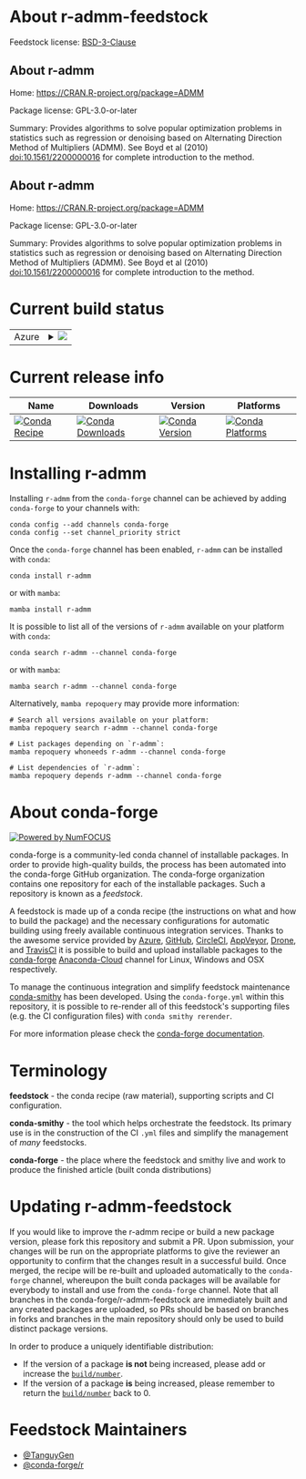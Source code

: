 About r-admm-feedstock
======================

Feedstock license: [BSD-3-Clause](https://github.com/conda-forge/r-admm-feedstock/blob/main/LICENSE.txt)


About r-admm
------------

Home: https://CRAN.R-project.org/package=ADMM

Package license: GPL-3.0-or-later

Summary: Provides algorithms to solve popular optimization problems in statistics such as regression or denoising based on Alternating Direction Method of Multipliers (ADMM). See Boyd et al (2010) <doi:10.1561/2200000016> for complete introduction to the method.

About r-admm
------------

Home: https://CRAN.R-project.org/package=ADMM

Package license: GPL-3.0-or-later

Summary: Provides algorithms to solve popular optimization problems in statistics such as regression or denoising based on Alternating Direction Method of Multipliers (ADMM). See Boyd et al (2010) <doi:10.1561/2200000016> for complete introduction to the method.

Current build status
====================


<table>
    
  <tr>
    <td>Azure</td>
    <td>
      <details>
        <summary>
          <a href="https://dev.azure.com/conda-forge/feedstock-builds/_build/latest?definitionId=19751&branchName=main">
            <img src="https://dev.azure.com/conda-forge/feedstock-builds/_apis/build/status/r-admm-feedstock?branchName=main">
          </a>
        </summary>
        <table>
          <thead><tr><th>Variant</th><th>Status</th></tr></thead>
          <tbody><tr>
              <td>linux_64_r_base4.2</td>
              <td>
                <a href="https://dev.azure.com/conda-forge/feedstock-builds/_build/latest?definitionId=19751&branchName=main">
                  <img src="https://dev.azure.com/conda-forge/feedstock-builds/_apis/build/status/r-admm-feedstock?branchName=main&jobName=linux&configuration=linux%20linux_64_r_base4.2" alt="variant">
                </a>
              </td>
            </tr><tr>
              <td>linux_64_r_base4.3</td>
              <td>
                <a href="https://dev.azure.com/conda-forge/feedstock-builds/_build/latest?definitionId=19751&branchName=main">
                  <img src="https://dev.azure.com/conda-forge/feedstock-builds/_apis/build/status/r-admm-feedstock?branchName=main&jobName=linux&configuration=linux%20linux_64_r_base4.3" alt="variant">
                </a>
              </td>
            </tr><tr>
              <td>osx_64_r_base4.2</td>
              <td>
                <a href="https://dev.azure.com/conda-forge/feedstock-builds/_build/latest?definitionId=19751&branchName=main">
                  <img src="https://dev.azure.com/conda-forge/feedstock-builds/_apis/build/status/r-admm-feedstock?branchName=main&jobName=osx&configuration=osx%20osx_64_r_base4.2" alt="variant">
                </a>
              </td>
            </tr><tr>
              <td>osx_64_r_base4.3</td>
              <td>
                <a href="https://dev.azure.com/conda-forge/feedstock-builds/_build/latest?definitionId=19751&branchName=main">
                  <img src="https://dev.azure.com/conda-forge/feedstock-builds/_apis/build/status/r-admm-feedstock?branchName=main&jobName=osx&configuration=osx%20osx_64_r_base4.3" alt="variant">
                </a>
              </td>
            </tr><tr>
              <td>win_64</td>
              <td>
                <a href="https://dev.azure.com/conda-forge/feedstock-builds/_build/latest?definitionId=19751&branchName=main">
                  <img src="https://dev.azure.com/conda-forge/feedstock-builds/_apis/build/status/r-admm-feedstock?branchName=main&jobName=win&configuration=win%20win_64_" alt="variant">
                </a>
              </td>
            </tr>
          </tbody>
        </table>
      </details>
    </td>
  </tr>
</table>

Current release info
====================

| Name | Downloads | Version | Platforms |
| --- | --- | --- | --- |
| [![Conda Recipe](https://img.shields.io/badge/recipe-r--admm-green.svg)](https://anaconda.org/conda-forge/r-admm) | [![Conda Downloads](https://img.shields.io/conda/dn/conda-forge/r-admm.svg)](https://anaconda.org/conda-forge/r-admm) | [![Conda Version](https://img.shields.io/conda/vn/conda-forge/r-admm.svg)](https://anaconda.org/conda-forge/r-admm) | [![Conda Platforms](https://img.shields.io/conda/pn/conda-forge/r-admm.svg)](https://anaconda.org/conda-forge/r-admm) |

Installing r-admm
=================

Installing `r-admm` from the `conda-forge` channel can be achieved by adding `conda-forge` to your channels with:

```
conda config --add channels conda-forge
conda config --set channel_priority strict
```

Once the `conda-forge` channel has been enabled, `r-admm` can be installed with `conda`:

```
conda install r-admm
```

or with `mamba`:

```
mamba install r-admm
```

It is possible to list all of the versions of `r-admm` available on your platform with `conda`:

```
conda search r-admm --channel conda-forge
```

or with `mamba`:

```
mamba search r-admm --channel conda-forge
```

Alternatively, `mamba repoquery` may provide more information:

```
# Search all versions available on your platform:
mamba repoquery search r-admm --channel conda-forge

# List packages depending on `r-admm`:
mamba repoquery whoneeds r-admm --channel conda-forge

# List dependencies of `r-admm`:
mamba repoquery depends r-admm --channel conda-forge
```


About conda-forge
=================

[![Powered by
NumFOCUS](https://img.shields.io/badge/powered%20by-NumFOCUS-orange.svg?style=flat&colorA=E1523D&colorB=007D8A)](https://numfocus.org)

conda-forge is a community-led conda channel of installable packages.
In order to provide high-quality builds, the process has been automated into the
conda-forge GitHub organization. The conda-forge organization contains one repository
for each of the installable packages. Such a repository is known as a *feedstock*.

A feedstock is made up of a conda recipe (the instructions on what and how to build
the package) and the necessary configurations for automatic building using freely
available continuous integration services. Thanks to the awesome service provided by
[Azure](https://azure.microsoft.com/en-us/services/devops/), [GitHub](https://github.com/),
[CircleCI](https://circleci.com/), [AppVeyor](https://www.appveyor.com/),
[Drone](https://cloud.drone.io/welcome), and [TravisCI](https://travis-ci.com/)
it is possible to build and upload installable packages to the
[conda-forge](https://anaconda.org/conda-forge) [Anaconda-Cloud](https://anaconda.org/)
channel for Linux, Windows and OSX respectively.

To manage the continuous integration and simplify feedstock maintenance
[conda-smithy](https://github.com/conda-forge/conda-smithy) has been developed.
Using the ``conda-forge.yml`` within this repository, it is possible to re-render all of
this feedstock's supporting files (e.g. the CI configuration files) with ``conda smithy rerender``.

For more information please check the [conda-forge documentation](https://conda-forge.org/docs/).

Terminology
===========

**feedstock** - the conda recipe (raw material), supporting scripts and CI configuration.

**conda-smithy** - the tool which helps orchestrate the feedstock.
                   Its primary use is in the construction of the CI ``.yml`` files
                   and simplify the management of *many* feedstocks.

**conda-forge** - the place where the feedstock and smithy live and work to
                  produce the finished article (built conda distributions)


Updating r-admm-feedstock
=========================

If you would like to improve the r-admm recipe or build a new
package version, please fork this repository and submit a PR. Upon submission,
your changes will be run on the appropriate platforms to give the reviewer an
opportunity to confirm that the changes result in a successful build. Once
merged, the recipe will be re-built and uploaded automatically to the
`conda-forge` channel, whereupon the built conda packages will be available for
everybody to install and use from the `conda-forge` channel.
Note that all branches in the conda-forge/r-admm-feedstock are
immediately built and any created packages are uploaded, so PRs should be based
on branches in forks and branches in the main repository should only be used to
build distinct package versions.

In order to produce a uniquely identifiable distribution:
 * If the version of a package **is not** being increased, please add or increase
   the [``build/number``](https://docs.conda.io/projects/conda-build/en/latest/resources/define-metadata.html#build-number-and-string).
 * If the version of a package **is** being increased, please remember to return
   the [``build/number``](https://docs.conda.io/projects/conda-build/en/latest/resources/define-metadata.html#build-number-and-string)
   back to 0.

Feedstock Maintainers
=====================

* [@TanguyGen](https://github.com/TanguyGen/)
* [@conda-forge/r](https://github.com/conda-forge/r/)

